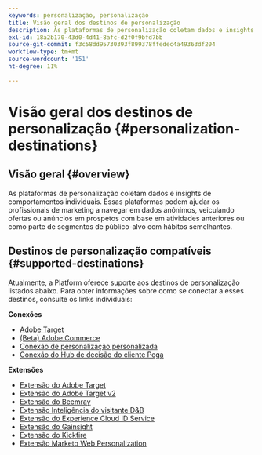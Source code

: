 ```yaml
---
keywords: personalização, personalização
title: Visão geral dos destinos de personalização
description: As plataformas de personalização coletam dados e insights de comportamentos individuais. Essas plataformas podem ajudar os profissionais de marketing a navegar em dados anônimos, veiculando ofertas ou anúncios em prospetos com base em atividades anteriores ou como parte de segmentos de público-alvo com hábitos semelhantes.
exl-id: 18a2b170-43d0-4d41-8afc-d2f0f9bfd7bb
source-git-commit: f3c58dd95730393f899378ffedec4a49363df204
workflow-type: tm+mt
source-wordcount: '151'
ht-degree: 11%

---
```


# Visão geral dos destinos de personalização {#personalization-destinations}

## Visão geral {#overview}

As plataformas de personalização coletam dados e insights de comportamentos individuais. Essas plataformas podem ajudar os profissionais de marketing a navegar em dados anônimos, veiculando ofertas ou anúncios em prospetos com base em atividades anteriores ou como parte de segmentos de público-alvo com hábitos semelhantes.

## Destinos de personalização compatíveis {#supported-destinations}

Atualmente, a Platform oferece suporte aos destinos de personalização listados abaixo. Para obter informações sobre como se conectar a esses destinos, consulte os links individuais:

**Conexões**

* [Adobe Target](adobe-target-connection.md)
* [(Beta) Adobe Commerce](adobe-commerce.md)
* [Conexão de personalização personalizada](custom-personalization.md)
* [Conexão do Hub de decisão do cliente Pega](pega.md)

**Extensões**

* [Extensão do Adobe Target](adobe-target.md)
* [Extensão do Adobe Target v2](adobe-target-v2.md)
* [Extensão do Beemray](beemray.md)
* [Extensão Inteligência do visitante D&amp;B](dnb.md)
* [Extensão do Experience Cloud ID Service](adobe-ecid.md)
* [Extensão do Gainsight](gainsight.md)
* [Extensão do Kickfire](kickfire.md)
* [Extensão Marketo Web Personalization](marketo-web-personalization.md)
